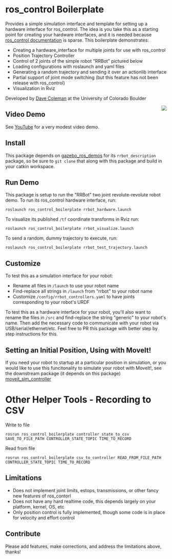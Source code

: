 # ros_control Boilerplate

Provides a simple simulation interface and template for setting up a hardware interface for ros_control. The idea is you take this as a starting point for creating your hardware interfaces, and it is needed because [ros_control documentation](http://wiki.ros.org/ros_control) is sparse. This boilerplate demonstrates:

 - Creating a hardware_interface for multiple joints for use with ros_control
 - Position Trajectory Controller
 - Control of 2 joints of the simple robot "RRBot" pictured below
 - Loading configurations with roslaunch and yaml files
 - Generating a random trajectory and sending it over an actionlib interface
 - Partial support of joint mode switching (but this feature has not been release with ros_control)
 - Visualization in Rviz

Developed by [Dave Coleman](dav.ee) at the University of Colorado Boulder

<img align="right" src="https://raw.githubusercontent.com/davetcoleman/ros_control_boilerplate/indgo-devel/resources/screenshot.png" />
                        

## Video Demo

See [YouTube](https://www.youtube.com/watch?v=Tpj2tx9uZ-o) for a very modest video demo.

## Install

This package depends on [gazebo_ros_demos](https://github.com/ros-simulation/gazebo_ros_demos) for its ``rrbot_description`` package, so be sure to ``git clone`` that along with this package and build in your catkin workspace.

## Run Demo

This package is setup to run the "RRBot" two joint revolute-revolute robot demo. To run its ros_control hardware interface, run:

    roslaunch ros_control_boilerplate rrbot_hardware.launch

To visualize its published ``/tf`` coordinate transforms in Rviz run:

    roslaunch ros_control_boilerplate rrbot_visualize.launch

To send a random, dummy trajectory to execute, run:

    roslaunch ros_control_boilerplate rrbot_test_trajectory.launch

## Customize

To test this as a simulation interface for your robot:

 - Rename all files in ``/launch`` to use your robot name
 - Find-replace all strings in ``/launch`` from "rrbot" to your robot name
 - Customize ``/config/rrbot_controllers.yaml`` to have joints corresponding to your robot's URDF

To test this as a hardware interface for your robot, you'll also want to rename the files in ``/src`` and find-replace the string "generic" to your robot's name. Then add the necessary code to communicate with your robot via USB/serial/ethernet/etc. Feel free to PR this package with better step by step instructions for this.

## Setting an Initial Position, Using with MoveIt!

If you need your robot to startup at a particular position in simulation, or you would like to use this funcitonality to simulate your robot with MoveIt!, see the downstream package (it depends on this package) [moveit_sim_controller](https://github.com/davetcoleman/moveit_sim_controller)

# Other Helper Tools - Recording to CSV

Write to file

    rosrun ros_control_boilerplate controller_state_to_csv SAVE_TO_FILE_PATH CONTROLLER_STATE_TOPIC TIME_TO_RECORD

Read from file

    rosrun ros_control_boilerplate csv_to_controller READ_FROM_FILE_PATH CONTROLLER_STATE_TOPIC TIME_TO_RECORD

## Limitations

 - Does not implement joint limits, estops, transmissions, or other fancy new features of ros_contorl
 - Does not have any hard realtime code, this depends largely on your platform, kernel, OS, etc
 - Only position control is fully implemented, though some code is in place for velocity and effort control

## Contribute

Please add features, make corrections, and address the limitations above, thanks!
